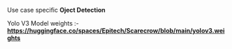 Use case specific **Oject Detection**

Yolo V3 Model weights :- **https://huggingface.co/spaces/Epitech/Scarecrow/blob/main/yolov3.weights**